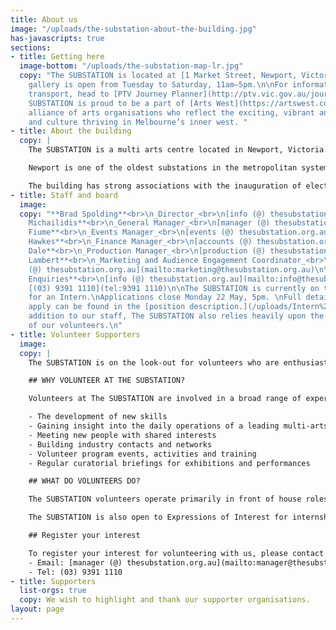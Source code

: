 ```yaml
---
title: About us
image: "/uploads/the-substation-about-the-building.jpg"
has-javascripts: true
sections:
- title: Getting here
  image-bottom: "/uploads/the-substation-map-lr.jpg"
  copy: "The SUBSTATION is located at [1 Market Street, Newport, Victoria 3015](https://goo.gl/maps/WG1MkodsgHP2).\n\nOur
    gallery is open from Tuesday to Saturday, 11am–5pm.\n\nFor information on public
    transport, head to [PTV Journey Planner](http://ptv.vic.gov.au/journey#jpsearch%5Baction%5D=showPlanner).\n\nThe
    SUBSTATION is proud to be a part of [Arts West](https://artswest.com.au/), a unique
    alliance of arts organisations who reflect the exciting, vibrant and diverse arts
    and culture thriving in Melbourne’s inner west. "
- title: About the building
  copy: |
    The SUBSTATION is a multi arts centre located in Newport, Victoria. One of Melbourne’s newest arts venues, the building houses the biggest visual arts gallery in the Western Suburbs of Melbourne, a dance studio and a large-scale multi-purpose performance space. The SUBSTATION is a one of a kind arts venue in Victoria in that its architecture and spaces invite artists to work across art form and scale. The SUBSTATION aims to engage with artists to introduce new audiences to new artists and artistic work. We invite artists to utilise our unique spaces in the development and staging of work that responds to ideas that are relevant to our place in Melbourne, Australia and the world.

    Newport is one of the oldest substations in the metropolitan systems, and also one of the largest, comparable to the North Fitzroy substation and slightly smaller than the Newmarket substation. It displays an exceptionally high level of integrity not seen in any other extant examples of this substation design, and although much of the original equipment has been removed or vandalised, the building is highly demonstrative of early twentieth century power generating practices. The building has strong visual and functional associations with the nearby Newport railway workshops, established in 1882.

    The building has strong associations with the inauguration of electric services, due to its construction during the first phase of the scheme. It is also important for its associations with the engineering firm Merz and MacLellan, who designed the electrification scheme as well as the early substations in association with the VR Way and Works Branch. Its construction by the Victorian Railways sets the building apart from contemporary Railways structures built under contract.
- title: Staff and board
  image: 
  copy: "**Brad Spolding**<br>\n_Director_<br>\n[info (@) thesubstation.org.au](mailto:info@thesubstation.org.au)\n\n**Kali
    Michailidis**<br>\n_General Manager_<br>\n[manager (@) thesubstation.org.au](mailto:manager@thesubstation.org.au)\n\n**Marisa
    Fiume**<br>\n_Events Manager_<br>\n[events (@) thesubstation.org.au](mailto:events@thesubstation.org.au)\n\n**Jon
    Hawkes**<br>\n_Finance Manager_<br>\n[accounts (@) thesubstation.org.au](mailto:accounts@thesubstation.org.au)\n\n**Jamie
    Dale**<br>\n_Production Manager_<br>\n[production (@) thesubstation.org.au](mailto:production@thesubstation.org.au)\n\n**Carolyn
    Lambert**<br>\n_Marketing and Audience Engagement Coordinator_<br>\n[marketing
    (@) thesubstation.org.au](mailto:marketing@thesubstation.org.au)\n\n**General
    Enquiries**<br>\n[info (@) thesubstation.org.au](mailto:info@thesubstation.org.au)<br>\nT:
    [(03) 9391 1110](tel:9391 1110)\n\nThe SUBSTATION is currently on the look out
    for an Intern.\nApplications close Monday 22 May, 5pm. \nFull details on how to
    apply can be found in the [position description.](/uploads/Intern%20Position%20Description%20%E2%80%93%20The%20SUBSTATION.pdf)\n\nIn
    addition to our staff, The SUBSTATION also relies heavily upon the tireless efforts
    of our volunteers.\n"
- title: Volunteer Supporters
  image: 
  copy: |
    The SUBSTATION is on the look-out for volunteers who are enthusiastic and dedicated to the promotion of visual and performing arts in its myriad forms. The SUBSTATION volunteers play an active role in delivering excellent customer experiences and ensuring The SUBSTATION remains a valued cultural destination. Whether you want to gain experience in the industry, learn more about visual and performing arts, pass on your skills and knowledge to others or just want to socialise with people with similar interests – we want to hear from you!

    ## WHY VOLUNTEER AT THE SUBSTATION?

    Volunteers at The SUBSTATION are involved in a broad range of experiences. The benefits of volunteering include:

    - The development of new skills
    - Gaining insight into the daily operations of a leading multi-arts organisation
    - Meeting new people with shared interests
    - Building industry contacts and networks
    - Volunteer program events, activities and training
    - Regular curatorial briefings for exhibitions and performances

    ## WHAT DO VOLUNTEERS DO?

    The SUBSTATION volunteers operate primarily in front of house roles, invigilating exhibitions, ushering for performances and assisting with private and corporate events.

    The SUBSTATION is also open to Expressions of Interest for internships from tertiary or post-graduate students in areas of marketing, production and    general administration (subject to availability).

    ## Register your interest

    To register your interest for volunteering with us, please contact Kali Michailidis, General Manager:
    - Email: [manager (@) thesubstation.org.au](mailto:manager@thesubstation.org.au)
    - Tel: (03) 9391 1110
- title: Supporters
  list-orgs: true
  copy: We wish to highlight and thank our supporter organisations.
layout: page
---
```



